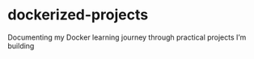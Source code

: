 # dockerized-projects
Documenting my Docker learning journey through practical projects I’m building
